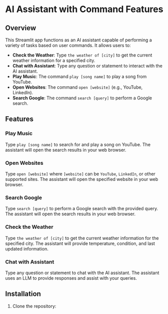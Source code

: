 # AI Assistant with Command Features

## Overview

This Streamlit app functions as an AI assistant capable of performing a variety of tasks based on user commands. It allows users to:

- **Check the Weather**: Type `the weather of [city]` to get the current weather information for a specified city.
- **Chat with Assistant**: Type any question or statement to interact with the AI assistant.
- **Play Music**: The command `play [song name]` to play a song from YouTube.
- **Open Websites**: The command `open [website]` (e.g., YouTube, LinkedIn).
- **Search Google**: The command `search [query]` to perform a Google search.

## Features

### Play Music

Type `play [song name]` to search for and play a song on YouTube. The assistant will open the search results in your web browser.

### Open Websites

Type `open [website]` where `[website]` can be `YouTube`, `LinkedIn`, or other supported sites. The assistant will open the specified website in your web browser.

### Search Google

Type `search [query]` to perform a Google search with the provided query. The assistant will open the search results in your web browser.

### Check the Weather

Type `the weather of [city]` to get the current weather information for the specified city. The assistant will provide temperature, condition, and last updated information.

### Chat with Assistant

Type any question or statement to chat with the AI assistant. The assistant uses an LLM to provide responses and assist with your queries.

## Installation

1. Clone the repository:
   ```bash
